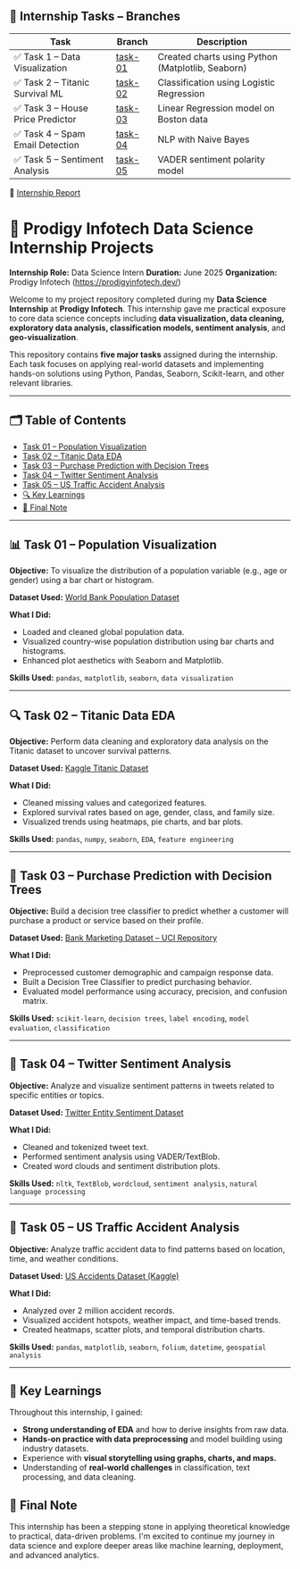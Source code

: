 ## 🚀 Internship Tasks – Branches

| Task | Branch | Description |
|------|--------|-------------|
| ✅ Task 1 – Data Visualization | [task-01](https://github.com/YOUR_USERNAME/YOUR_REPO_NAME/tree/task-01) | Created charts using Python (Matplotlib, Seaborn) |
| ✅ Task 2 – Titanic Survival ML | [task-02](https://github.com/YOUR_USERNAME/YOUR_REPO_NAME/tree/task-02) | Classification using Logistic Regression |
| ✅ Task 3 – House Price Predictor | [task-03](https://github.com/YOUR_USERNAME/YOUR_REPO_NAME/tree/task-03) | Linear Regression model on Boston data |
| ✅ Task 4 – Spam Email Detection | [task-04](https://github.com/YOUR_USERNAME/YOUR_REPO_NAME/tree/task-04) | NLP with Naive Bayes |
| ✅ Task 5 – Sentiment Analysis | [task-05](https://github.com/YOUR_USERNAME/YOUR_REPO_NAME/tree/task-05) | VADER sentiment polarity model |

📄 [Internship Report](internship_report.md)





# 🧠 Prodigy Infotech Data Science Internship Projects

**Internship Role:** Data Science Intern
**Duration:** June 2025 
**Organization:** Prodigy Infotech (https://prodigyinfotech.dev/)

Welcome to my project repository completed during my **Data Science Internship** at **Prodigy Infotech**. This internship gave me practical exposure to core data science concepts including **data visualization, data cleaning, exploratory data analysis, classification models, sentiment analysis**, and **geo-visualization**.

This repository contains **five major tasks** assigned during the internship. Each task focuses on applying real-world datasets and implementing hands-on solutions using Python, Pandas, Seaborn, Scikit-learn, and other relevant libraries.

---

## 🗂️ Table of Contents

* [Task 01 – Population Visualization](#task-01--population-visualization)
* [Task 02 – Titanic Data EDA](#task-02--titanic-data-eda)
* [Task 03 – Purchase Prediction with Decision Trees](#task-03--purchase-prediction-with-decision-trees)
* [Task 04 – Twitter Sentiment Analysis](#task-04--twitter-sentiment-analysis)
* [Task 05 – US Traffic Accident Analysis](#task-05--us-traffic-accident-analysis)
* [🔍 Key Learnings](#-key-learnings)
* [📌 Final Note](#-final-note)

---

## 📊 Task 01 – Population Visualization

**Objective:**
To visualize the distribution of a population variable (e.g., age or gender) using a bar chart or histogram.

**Dataset Used:**
[World Bank Population Dataset](https://data.worldbank.org/indicator/SP.POP.TOTL)

**What I Did:**

* Loaded and cleaned global population data.
* Visualized country-wise population distribution using bar charts and histograms.
* Enhanced plot aesthetics with Seaborn and Matplotlib.

**Skills Used:**
`pandas`, `matplotlib`, `seaborn`, `data visualization`

---

## 🔍 Task 02 – Titanic Data EDA

**Objective:**
Perform data cleaning and exploratory data analysis on the Titanic dataset to uncover survival patterns.

**Dataset Used:**
[Kaggle Titanic Dataset](https://www.kaggle.com/c/titanic/data)

**What I Did:**

* Cleaned missing values and categorized features.
* Explored survival rates based on age, gender, class, and family size.
* Visualized trends using heatmaps, pie charts, and bar plots.

**Skills Used:**
`pandas`, `numpy`, `seaborn`, `EDA`, `feature engineering`

---

## 🌳 Task 03 – Purchase Prediction with Decision Trees

**Objective:**
Build a decision tree classifier to predict whether a customer will purchase a product or service based on their profile.

**Dataset Used:**
[Bank Marketing Dataset – UCI Repository](https://archive.ics.uci.edu/ml/datasets/Bank+Marketing)

**What I Did:**

* Preprocessed customer demographic and campaign response data.
* Built a Decision Tree Classifier to predict purchasing behavior.
* Evaluated model performance using accuracy, precision, and confusion matrix.

**Skills Used:**
`scikit-learn`, `decision trees`, `label encoding`, `model evaluation`, `classification`

---

## 💬 Task 04 – Twitter Sentiment Analysis

**Objective:**
Analyze and visualize sentiment patterns in tweets related to specific entities or topics.

**Dataset Used:**
[Twitter Entity Sentiment Dataset](https://www.kaggle.com/datasets/jp797498e/twitter-entity-sentiment-analysis)

**What I Did:**

* Cleaned and tokenized tweet text.
* Performed sentiment analysis using VADER/TextBlob.
* Created word clouds and sentiment distribution plots.

**Skills Used:**
`nltk`, `TextBlob`, `wordcloud`, `sentiment analysis`, `natural language processing`

---

## 🚦 Task 05 – US Traffic Accident Analysis

**Objective:**
Analyze traffic accident data to find patterns based on location, time, and weather conditions.

**Dataset Used:**
[US Accidents Dataset (Kaggle)](https://www.kaggle.com/code/harshalbhamare/us-accident-eda)

**What I Did:**

* Analyzed over 2 million accident records.
* Visualized accident hotspots, weather impact, and time-based trends.
* Created heatmaps, scatter plots, and temporal distribution charts.

**Skills Used:**
`pandas`, `matplotlib`, `seaborn`, `folium`, `datetime`, `geospatial analysis`

---

## 📘 Key Learnings

Throughout this internship, I gained:

* **Strong understanding of EDA** and how to derive insights from raw data.
* **Hands-on practice with data preprocessing** and model building using industry datasets.
* Experience with **visual storytelling using graphs, charts, and maps.**
* Understanding of **real-world challenges** in classification, text processing, and data cleaning.


## 📌 Final Note

This internship has been a stepping stone in applying theoretical knowledge to practical, data-driven problems. I'm excited to continue my journey in data science and explore deeper areas like machine learning, deployment, and advanced analytics.
